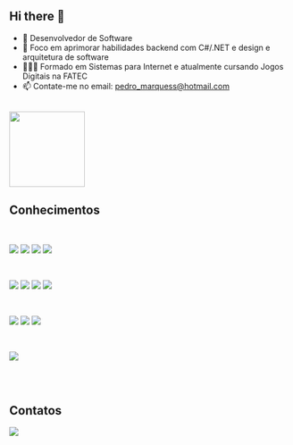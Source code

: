 ## Hi there 👋

- 🔭 Desenvolvedor de Software
- 🌱 Foco em aprimorar habilidades backend com C#/.NET e design e arquitetura de software
- 🧑🏻‍🎓 Formado em Sistemas para Internet e atualmente cursando Jogos Digitais na FATEC
- 📫 Contate-me no email: pedro_marquess@hotmail.com
<br>

<div align="left">
<!--   <img height="135em" src="https://github-readme-stats-sigma-five.vercel.app/api/top-langs/?username=Pdro-marqss&layout=compact&langs_count=7&theme=dracula"/> -->
<!--   <img height="135em" src="https://github-readme-stats.vercel.app/api/top-langs/?username=Pdro-marqss&layout=compact&theme=dracula" /> -->
  <img height="135em" src="https://github-readme-stats.vercel.app/api/top-langs/?username=Pdro-marqss&layout=compact&theme=gotham&hide=html,css,scss,vue,t" />
<!--   https://github-readme-stats.vercel.app/api/top-langs/?username=Pdro-marqss&layout=compact -->
</div>

## Conhecimentos
<div style="display: inline_block"><br>

<a href = ""><img src="https://img.shields.io/badge/HTML5-E34F26?style=for-the-badge&logo=html5&logoColor=white"
 target="_blank"></a>
<a href = ""><img src="https://img.shields.io/badge/CSS3-1572B6?style=for-the-badge&logo=css3&logoColor=white" target="_blank"></a>
<a href = ""><img src="https://img.shields.io/badge/GIT-E44C30?style=for-the-badge&logo=git&logoColor=white" target="_blank"></a>
<a href = ""><img src="https://img.shields.io/badge/tailwindcss-%2338B2AC.svg?style=for-the-badge&logo=tailwind-css&logoColor=white" target="_blank"></a>

<br>

<a href = ""><img src="https://img.shields.io/badge/JavaScript-323330?style=for-the-badge&logo=javascript&logoColor=F7DF1E" target="_blank"></a>
<a href = ""><img src="https://img.shields.io/badge/TypeScript-007ACC?style=for-the-badge&logo=typescript&logoColor=white" target="_blank"></a>
<a href = ""><img src="https://img.shields.io/badge/React-20232A?style=for-the-badge&logo=react&logoColor=61DAFB" target="_blank"></a>
<a href = ""><img src="https://img.shields.io/badge/angular-%23DD0031.svg?style=for-the-badge&logo=angular&logoColor=white" target="_blank"></a>

<br>

<a href = ""><img src="https://img.shields.io/badge/c%23-%23239120.svg?style=for-the-badge&logo=csharp&logoColor=white" target="_blank"></a>
<a href = ""><img src="https://img.shields.io/badge/.NET-5C2D91?style=for-the-badge&logo=.net&logoColor=white" target="_blank"></a>
<a href = ""><img src="https://img.shields.io/badge/node.js-6DA55F?style=for-the-badge&logo=node.js&logoColor=white" target="_blank"></a>

<br>

<a href = ""><img src="https://img.shields.io/badge/sentry-%23362D59.svg?style=for-the-badge&logo=sentry&logoColor=white" target="_blank"></a>

<br>






</div>
 
<br>
  
## Contatos 
<div> 
<!--   <a href = "https://pedromarques.vercel.app/"><img src="https://img.shields.io/badge/website-000000?style=for-the-badge&logo=About.me&logoColor=white" target="_blank"></a> -->
  <a href="https://www.linkedin.com/in/pedro-marques-silva/" target="_blank"><img src="https://img.shields.io/badge/-LinkedIn-%230077B5?style=for-the-badge&logo=linkedin&logoColor=white" target="_blank"></a>
</div>
